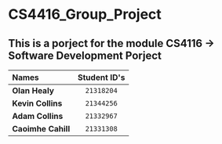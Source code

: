 # CS4416_Group_Project

## This is a porject for the module CS4116 -> Software Development Porject
| Names               |  Student ID's  | 
|:--------------------|:--------------:|
| **Olan Healy**      | `21318204`     | 
| **Kevin Collins**   | `21344256`     |   
| **Adam Collins**    | `21332967`     |  
| **Caoimhe Cahill**  | `21331308`     |